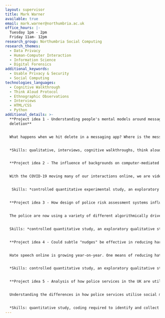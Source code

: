 ```yaml
---
layout: supervisor
title: Mark Warner
available: true
email: mark.warner@northumbria.ac.uk
office_hours: |-
  Tuesday 1pm - 2pm 
  Friday 11am- 12pm
research_group: Northumbria Social Computing
research_themes:
  - Data Privacy
  - Human-Computer Interaction
  - Information Science
  - Digital Forensics
additional_keywords:
  - Usable Privacy & Security
  - Social Computing
technologies_languages:
  - Cognitive Walkthrough
  - Think Aloud Protocol
  - Ethnographic Observations
  - Interviews
  - HTML/CSS
  - Python
additional_details: >-
  **Project idea 1 - Understanding people's mental models around message
  deletion**


  What happens when we hit delete in a messaging app? Where is the message stored? Is it really deleted? Is it deleted everywhere? Could it be recovered? This project will use qualitative methods to understand how people think message deletion works in two or more messaging apps.


  *Skills: qualitative, interviews, cognitive walkthroughs, think alouds*


  **Project idea 2 - The influence of backgrounds on computer-mediated video interactions**


  With the COVID-19 moving many of our interactions online, we are video calling each other more than ever before. Unlike in person meetings, online meetings allow us to replace our background. But what affect might this have on how people interact with each other? This project is interested in how people's backgrounds (e.g., no filter, blurred, other) influence how people are perceived by others (e.g., interpersonal trust).


   Skills: *controlled quantitative experimental study, an exploratory qualitative study or mixed methods*


  **Project idea 3 - How design of police risk assessment systems influence decision-making** 


  The police are now using a variety of different algorithmically driven systems to help support decision-making. For example oxRec (<https://oxrisk.com/oxrec-9/>) calculates the risk of violent reoffending of released prisoners. What we do not know is how people (e.g., police officers) evaluate and process the outputs of these models, and make sense of them in order to support their decision-making. Could the design of these systems positively (or negatively) influence their decision-making. 


  Skills: *controlled quantitative study, an exploratory qualitative study or mixed methods*


  **Project idea 4 - Could subtle "nudges" be effective in reducing harmful online speech?**


  Hate speech online is growing year-on-year. One means of reducing hate speech is to develop indicators that inform people of their hurtful/harmful comments as they type. These indicators are often very explicit e.g. "Your message may hurt someone". But could more subtle "nudges" (see nudge theory) be more effective? e.g., could changes to interface colour or sound be used to discourage the typing of harmful content? 


  *Skills: controlled quantitative study, an exploratory qualitative study or mixed methods, coding most likely required to develop a prototype interface (e.g., python, java, react)*


  **Project idea 5 - Analysis of how police services in the UK are utilise social media**


  Understanding the differences in how police services utilise social media through an analysis of Twitter data (e.g., analysis of multiple policing account tweets in terms of their tone, sentiment, posting frequency, engagement).


  *Skills: quantitative study, coding required to identify and collect tweets and perform analysis across data, NLP/python.*
---
```

